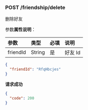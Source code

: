 ### POST /friendship/delete

删除好友

参数**属性说明**：

| 参数        |  类型    | 必填  | 说明              
| :----------|:-------- |:-----|:----------------
| friendId    | String   | 是   | 好友 Id

```json
{
  "friendId": "RfqHbcjes"
}
```

**请求成功**

```json
{
  "code": 200
}
```